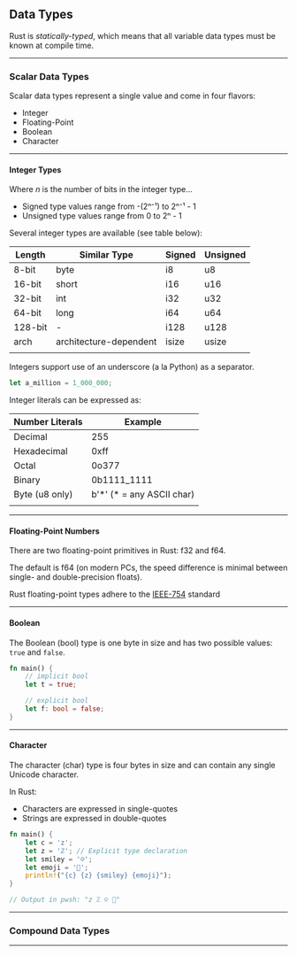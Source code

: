 ## Data Types ##

Rust is *statically-typed*, which means that all variable data types must be known at compile time.

---

### Scalar Data Types ###

Scalar data types represent a single value and come in four flavors:

* Integer
* Floating-Point
* Boolean
* Character

---

#### Integer Types ####

Where *n* is the number of bits in the integer type...
* Signed type values range from -(2ⁿ⁻¹) to 2ⁿ⁻¹ - 1
* Unsigned type values range from 0 to 2ⁿ - 1

Several integer types are available (see table below):

|Length|Similar Type|Signed|Unsigned|
|-|-|-|-|
|8-bit|byte|i8|u8|
|16-bit|short|i16|u16|
|32-bit|int|i32|u32|
|64-bit|long|i64|u64|
|128-bit|-|i128|u128|
|arch|architecture-dependent|isize|usize|
|||||

Integers support use of an underscore (a la Python) as a separator.
```rust
let a_million = 1_000_000;
```

Integer literals can be expressed as:

|Number Literals|Example|
|-|-|
|Decimal|255|
|Hexadecimal|0xff|
|Octal|0o377|
|Binary|0b1111_1111|
|Byte (u8 only)|b'\*' (* = any ASCII char)|
|||

---

#### Floating-Point Numbers ####

There are two floating-point primitives in Rust: f32 and f64.

The default is f64 (on modern PCs, the speed difference is minimal between
single- and double-precision floats).

Rust floating-point types adhere to the
[IEEE-754](https://en.wikipedia.org/wiki/IEEE_754) standard

---

#### Boolean ####

The Boolean (bool) type is one byte in size and has two possible values:
```true``` and ```false```.

```rust
fn main() {
    // implicit bool
    let t = true;

    // explicit bool
    let f: bool = false;
}
```

---

#### Character ####

The character (char) type is four bytes in size and can contain any single
Unicode character.

In Rust:

* Characters are expressed in single-quotes
* Strings are expressed in double-quotes

```rust
fn main() {
    let c = 'z';
    let z = 'ℤ'; // Explicit type declaration
    let smiley = '☺';
    let emoji = '🙂';
    println!("{c} {z} {smiley} {emoji}");
}

// Output in pwsh: "z ℤ ☺ 🙂"
```

---

### Compound Data Types ###

---

